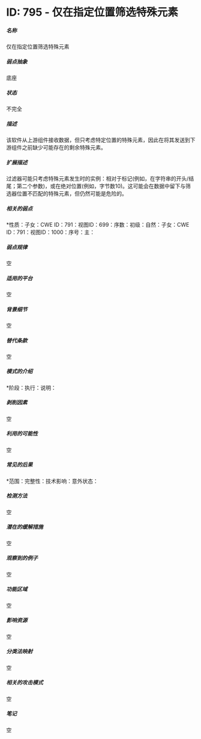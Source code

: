 # ID: 795 - 仅在指定位置筛选特殊元素
<h5>名称</h5>仅在指定位置筛选特殊元素
<h5>弱点抽象</h5>底座
<h5>状态</h5>不完全
<h5>描述</h5>该软件从上游组件接收数据，但只考虑特定位置的特殊元素，因此在将其发送到下游组件之前缺少可能存在的剩余特殊元素。
<h5>扩展描述</h5>过滤器可能只考虑特殊元素发生时的实例：相对于标记(例如，在字符串的开头/结尾；第二个参数)，或在绝对位置(例如，字节数10)。这可能会在数据中留下与筛选器位置不匹配的特殊元素，但仍然可能是危险的。
<h5>相关的弱点</h5>*性质：子女：CWE ID：791：视图ID：699：序数：初级：自然：子女：CWE ID：791：视图ID：1000：序号：主：
<h5>弱点规律</h5>空
<h5>适用的平台</h5>空
<h5>背景细节</h5>空
<h5>替代条款</h5>空
<h5>模式的介绍</h5>*阶段：执行：说明：
<h5>剥削因素</h5>空
<h5>利用的可能性</h5>空
<h5>常见的后果</h5>*范围：完整性：技术影响：意外状态：
<h5>检测方法</h5>空
<h5>潜在的缓解措施</h5>空
<h5>观察到的例子</h5>空
<h5>功能区域</h5>空
<h5>影响资源</h5>空
<h5>分类法映射</h5>空
<h5>相关的攻击模式</h5>空
<h5>笔记</h5>空

